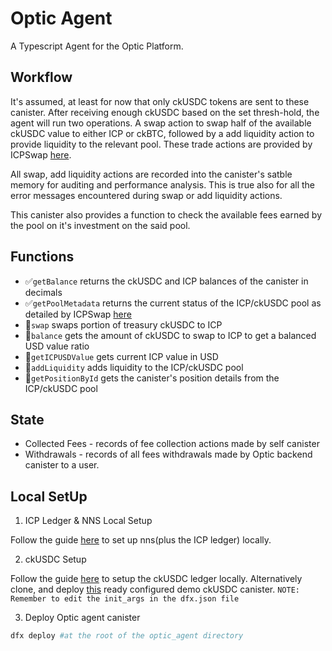# Optic Agent 

A Typescript Agent for the Optic Platform.

## Workflow

It's assumed, at least for now that only ckUSDC tokens are sent to these canister. After receiving enough ckUSDC based on the set thresh-hold, the agent will run two operations. A swap action to swap half of the available ckUSDC value to either ICP or ckBTC, followed by a add liquidity action to provide liquidity to the relevant pool. These trade actions are provided by ICPSwap [here](https://github.com/ICPSwap-Labs/docs).

All swap, add liquidity actions are recorded into the canister's satble memory for auditing and performance analysis. This is true also for all the error messages encountered during swap or add liquidity actions.

This canister also provides a function to check the available fees earned by the pool on it's investment on the said pool. 

## Functions

- ✅`getBalance` returns the ckUSDC and ICP balances of the canister in decimals
- ✅`getPoolMetadata` returns the current status of the ICP/ckUSDC pool as detailed by ICPSwap [here](https://github.com/ICPSwap-Labs/docs?tab=readme-ov-file)
- 🔂`swap` swaps portion of treasury ckUSDC to ICP
- 🔂`balance` gets the amount of ckUSDC to swap to ICP to get a balanced USD value ratio
- 🔂`getICPUSDValue` gets current ICP value in USD
- 🔂`addLiquidity` adds liquidity to the ICP/ckUSDC pool
- 🔂`getPositionById` gets the canister's position details from the ICP/ckUSDC pool

## State

- Collected Fees - records of fee collection actions made by self canister
- Withdrawals - records of all fees withdrawals made by Optic backend canister to a user.

## Local SetUp

1. ICP Ledger & NNS Local Setup

Follow the guide [here](https://internetcomputer.org/docs/defi/token-ledgers/setup/icp_ledger_setup) to set up nns(plus the ICP ledger) locally. 

2. ckUSDC Setup

Follow the guide [here](https://internetcomputer.org/docs/defi/token-ledgers/setup/icrc1_ledger_setup) to setup the ckUSDC ledger locally. 
Alternatively clone, and deploy [this](https://github.com/divin3circle/local_ckUSDC_ledger) ready configured demo ckUSDC canister. 
`NOTE: Remember to edit the init_args in the dfx.json file`

3. Deploy Optic agent canister

```bash
dfx deploy #at the root of the optic_agent directory
```